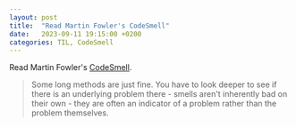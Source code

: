 ```yaml
---
layout: post
title:  "Read Martin Fowler's CodeSmell"
date:   2023-09-11 19:15:00 +0200
categories: TIL, CodeSmell
---
```

Read Martin Fowler's [CodeSmell](https://martinfowler.com/bliki/CodeSmell.html).

> Some long methods are just fine. You have to look deeper to see if there is an underlying problem there - smells aren't inherently bad on their own - they are often an indicator of a problem rather than the problem themselves.
